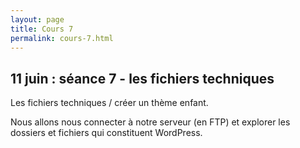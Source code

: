 ```yaml
---
layout: page
title: Cours 7
permalink: cours-7.html
---
```


## 11 juin : séance 7 - les fichiers techniques

Les fichiers techniques / créer un thème enfant.

Nous allons nous connecter à notre serveur (en FTP) et explorer les dossiers et fichiers qui constituent WordPress.





